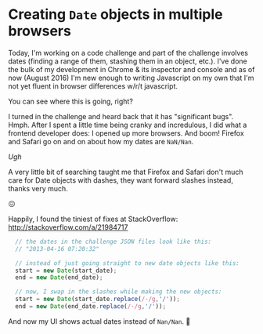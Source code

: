# Creating `Date` objects in multiple browsers

Today, I'm working on a code challenge and part of the challenge involves dates (finding a range of them, stashing them in an object, etc.). I've done the bulk of my development in Chrome & its inspector and console and as of now (August 2016) I'm new enough to writing Javascript on my own that I'm not yet fluent in browser differences w/r/t javascript.

You can see where this is going, right?

I turned in the challenge and heard back that it has "significant bugs". Hmph. After I spent a little time being cranky and incredulous, I did what a frontend developer does: I opened up more browsers. And boom! Firefox and Safari go on and on about how my dates are `NaN/Nan`. 

_Ugh_

A very little bit of searching taught me that Firefox and Safari don't much care for Date objects with dashes, they want forward slashes instead, thanks very much.

:confounded:

Happily, I found the tiniest of fixes at StackOverflow: http://stackoverflow.com/a/21984717

```javascript
  // the dates in the challenge JSON files look like this:
  // "2013-04-16 07:20:32"

  // instead of just going straight to new date objects like this:
  start = new Date(start_date);
  end = new Date(end_date);

  // now, I swap in the slashes while making the new objects:
  start = new Date(start_date.replace(/-/g,'/'));
  end = new Date(end_date.replace(/-/g,'/'));
```

And now my UI shows actual dates instead of `Nan/Nan`. :tada: